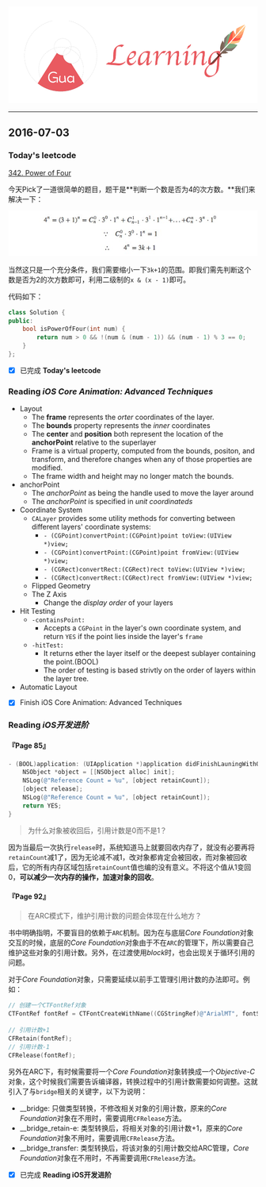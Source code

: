 ![](/background.png)

---

## 2016-07-03


### Today's leetcode

[342. Power of Four](https://leetcode.com/problems/power-of-four/)

今天Pick了一道很简单的题目，题干是**判断一个数是否为4的次方数。**我们来解决一下：

![](/source/16-07-03-00.png)

当然这只是一个充分条件，我们需要缩小一下`3k+1`的范围。即我们需先判断这个数是否为2的次方数即可，利用二级制的`x & (x - 1)`即可。

代码如下：

```cpp
class Solution {
public:
    bool isPowerOfFour(int num) {
        return num > 0 && !(num & (num - 1)) && (num - 1) % 3 == 0;
    }
};
```

- [x] 已完成 **Today's leetcode**


### Reading *iOS Core Animation: Advanced Techniques*
* Layout
  * The **frame** represents the *orter* coordinates of the layer.
  * The **bounds** property represents the *inner* coordinates
  * The **center** and **position** both represent the location of the **anchorPoint** relative to the superlayer
  * Frame is a virtual property, computed from the bounds, positon, and transform, and therefore changes when any of those properties are modified.
  * The frame width and height may no longer match the bounds.
* anchorPoint
  * The *anchorPoint* as being the handle used to move the layer around
  * The *anchorPoint* is specified in *unit coordinateds*
* Coordinate System
  * `CALayer` provides some utility methods for converting between different layers' coordinate systems:
    * `- (CGPoint)convertPoint:(CGPoint)point toView:(UIView *)view;`
    * `- (CGPoint)convertPoint:(CGPoint)point fromView:(UIView *)view;`
    * `- (CGRect)convertRect:(CGRect)rect toView:(UIView *)view;`
    * `- (CGRect)convertRect:(CGRect)rect fromView:(UIView *)view;`
  * Flipped Geometry
  * The Z Axis
    * Change the *display order* of your layers
* Hit Testing
  * `-containsPoint:`
    * Accepts a `CGPoint` in the layer's own coordinate system, and return `YES` if the point lies inside the layer's `frame`
  * `-hitTest:`
    * It returns ether the layer itself or the deepest sublayer containing the point.(BOOL)
    * The order of testing is based strivtly on the order of layers within the layer tree.
* Automatic Layout
    

- [x] Finish iOS Core Animation: Advanced Techniques



### Reading *iOS开发进阶* 

#### 『Page 85』

```Objective-C
- (BOOL)application: (UIApplication *)application didFinishLauningWithOptions: (NSDictionary *)launchOptions {
	NSObject *object = [[NSObject alloc] init];
	NSLog(@"Reference Count = %u", [object retainCount]);
	[object release];
	NSLog(@"Reference Count = %u", [object retainCount]);
	return YES;
}
```

> 为什么对象被收回后，引用计数是0而不是1？

因为当最后一次执行`release`时，系统知道马上就要回收内存了，就没有必要再将`retainCount`减1了，因为无论减不减1，改对象都肯定会被回收，而对象被回收后，它的所有内存区域包括`retainCount`值也编的没有意义。不将这个值从1变回0，**可以减少一次内存的操作，加速对象的回收**。

#### 『Page 92』

> 在ARC模式下，维护引用计数的问题会体现在什么地方？

书中明确指明，不要盲目的依赖于`ARC`机制。因为在与底层*Core Foundation*对象交互的时候，底层的*Core Foundation*对象由于不在`ARC`的管理下，所以需要自己维护这些对象的引用计数。另外，在过渡使用*block*时，也会出现关于循环引用的问题。

对于*Core Foundation*对象，只需要延续以前手工管理引用计数的办法即可。例如：

```Objective-C
// 创建一个CTFontRef对象
CTFontRef fontRef = CTFontCreateWithName((CGStringRef)@"ArialMT", fontSize, NULL);

// 引用计数+1
CFRetain(fontRef);
// 引用计数-1
CFRelease(fontRef);
```

另外在ARC下，有时候需要将一个*Core Foundation*对象转换成一个*Objective-C*对象，这个时候我们需要告诉编译器，转换过程中的引用计数需要如何调整。这就引入了与`bridge`相关的关键字，以下为说明：

* __bridge: 只做类型转换，不修改相关对象的引用计数，原来的*Core Foundation*对象在不用时，需要调用`CFRelease`方法。
* __bridge_retain-e: 类型转换后，将相关对象的引用计数+1，原来的*Core Foundation*对象不用时，需要调用`CFRelease`方法。
* __bridge_transfer: 类型转换后，将该对象的引用计数交给ARC管理，*Core Foundation*对象在不用时，不再需要调用`CFRelease`方法。


 - [x] 已完成 **Reading iOS开发进阶**
